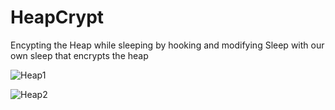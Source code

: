 # HeapCrypt
Encypting the Heap while sleeping by hooking and modifying Sleep with our own sleep that encrypts the heap


![Heap1](https://user-images.githubusercontent.com/123980007/227698000-4d162703-7aaf-4dcc-b136-268dd4ee79f4.png)


![Heap2](https://user-images.githubusercontent.com/123980007/227698020-aa5c5987-af58-4e83-a8c0-1f8dbd0f1dba.png)
